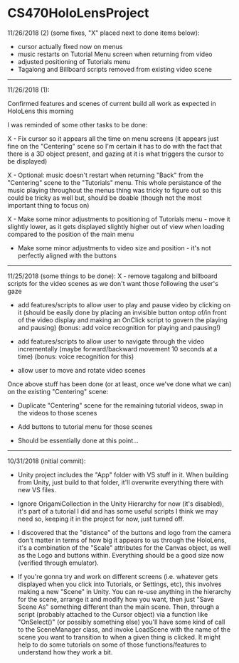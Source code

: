 # CS470HoloLensProject

11/26/2018 (2) (some fixes, "X" placed next to done items below):
- cursor actually fixed now on menus
- music restarts on Tutorial Menu screen when returning from video
- adjusted positioning of Tutorials menu
- Tagalong and Billboard scripts removed from existing video scene

_________________________________________________________



11/26/2018 (1):

Confirmed features and scenes of current build all work as expected in HoloLens this morning

 I was reminded of some other tasks to be done:

X - Fix cursor so it appears all the time on menu screens (it appears just fine on the "Centering" scene so I'm certain it has to do with the fact that there is a 3D object present, and gazing at it is what triggers the cursor to be displayed)

X - Optional: music doesn't restart when returning "Back" from the "Centering" scene to the "Tutorials" menu.  This whole persistance of the music playing throughout the menus thing was tricky to figure out so this could be tricky as well but, should be doable (though not the most important thing to focus on)

X - Make some minor adjustments to positioning of Tutorials menu - move it slightly lower, as it gets displayed slightly higher out of view when loading compared to the position of the main menu
- Make some minor adjustments to video size and position - it's not perfectly aligned with the buttons



_________________________________________________________

11/25/2018 (some things to be done):
X - remove tagalong and billboard scripts for the video scenes as we don't want those following the user's gaze

- add features/scripts to allow user to play and pause video by clicking on it (should be easily done by placing an invisible button ontop of/in front of the video display and making an OnClick script to govern the playing and pausing) (bonus: add voice recognition for playing and pausing!)

- add features/scripts to allow user to navigate through the video incrementally (maybe forward/backward movement 10 seconds at a time) (bonus: voice recognition for this)

- allow user to move and rotate video scenes



Once above stuff has been done (or at least, once we've done what we can) on the existing "Centering" scene:

- Duplicate "Centering" scene for the remaining tutorial videos, swap in the videos to those scenes

- Add buttons to tutorial menu for those scenes

- Should be essentially done at this point...


_________________________________________________________



10/31/2018 (initial commit):

- Unity project includes the "App" folder with VS stuff in it.  When building from Unity, just build to that folder, it'll overwrite everything there with new VS files.


- Ignore OrigamiCollection in the Unity Hierarchy for now (it's disabled), it's part of a tutorial I did and has some useful scripts I think we may need so, keeping it in the project for now, just turned off.


- I discovered that the "distance" of the buttons and logo from the camera don't matter in terms of how big it appears to us through the HoloLens, it's a combination of the "Scale" attributes for the Canvas object, as well as the Logo and buttons within.  Everything should be a good size now (verified through emulator).


- If you're gonna try and work on different screens (i.e. whatever gets displayed when you click into Tutorials, or Settings, etc), this involves making a new "Scene" in Unity.  You can re-use anything in the hierarchy for the scene, arrange it and modify how you want, then just "Save Scene As" something different than the main scene.  Then, through a script (probably attached to the Cursor object) via a function like "OnSelect()" (or possibly something else) you'll have some kind of call to the SceneManager class, and invoke LoadScene with the name of the scene you want to transition to when a given thing is clicked.  It might help to do some tutorials on some of those functions/features to understand how they work a bit.
